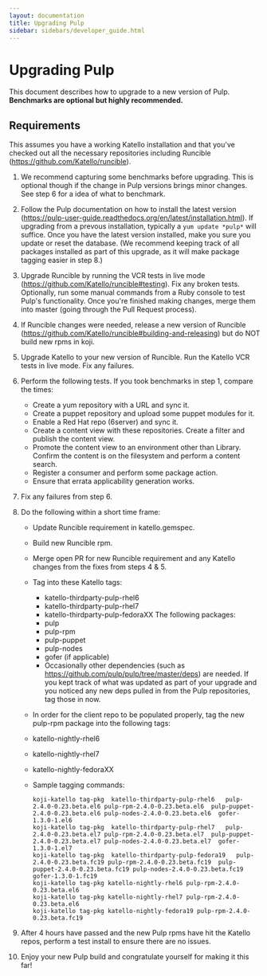 ```yaml
---
layout: documentation
title: Upgrading Pulp
sidebar: sidebars/developer_guide.html
---
```


# Upgrading Pulp

This document describes how to upgrade to a new version of Pulp. **Benchmarks are
optional but highly recommended.**

## Requirements

This assumes you have a working Katello installation and that you've checked
out all the necessary repositories including Runcible (https://github.com/Katello/runcible).

1. We recommend capturing some benchmarks before upgrading. This is
optional though if the change in Pulp versions brings minor changes. See step 6
for a idea of what to benchmark.

2. Follow the Pulp documentation on how to install the latest version
(https://pulp-user-guide.readthedocs.org/en/latest/installation.html). If
upgrading from a prevous installation, typically a `yum update *pulp*` will
suffice.  Once you have the latest version installed, make you sure you update
or reset the database. (We recommend keeping track of all packages
installed as part of this upgrade, as it will make package tagging easier in
step 8.)

3. Upgrade Runcible by running the VCR tests in live mode
(https://github.com/Katello/runcible#testing). Fix any broken tests.
Optionally, run some manual commands from a Ruby console to test Pulp's
functionality. Once you're finished making changes, merge them into master
(going through the Pull Request process).

4. If Runcible changes were needed, release a new version of Runcible
(https://github.com/Katello/runcible#building-and-releasing) but do NOT build
new rpms in koji.

5. Upgrade Katello to your new version of Runcible. Run the Katello VCR tests
in live mode. Fix any failures.

6. Perform the following tests. If you took benchmarks in step 1, compare the
times:
    * Create a yum repository with a URL and sync it.
    * Create a puppet repository and upload some puppet modules for it.
    * Enable a Red Hat repo (6server) and sync it.
    * Create a content view with these repositories. Create a filter and publish the content view.
    * Promote the content view to an environment other than Library. Confirm the content is on the filesystem and perform a content search.
    * Register a consumer and perform some package action.
    * Ensure that errata applicability generation works.

7. Fix any failures from step 6.

8. Do the following within a short time frame:
     * Update Runcible requirement in katello.gemspec.
     * Build new Runcible rpm.
     * Merge open PR for new Runcible requirement and any Katello changes from the fixes from steps 4 & 5.
     * Tag into these Katello tags:
       * katello-thirdparty-pulp-rhel6
       * katello-thirdparty-pulp-rhel7
       * katello-thirdparty-pulp-fedoraXX
      The following packages:
       * pulp
       * pulp-rpm
       * pulp-puppet
       * pulp-nodes
       * gofer (if applicable)
       * Occasionally other dependencies (such as
         https://github.com/pulp/pulp/tree/master/deps) are needed.  If you
         kept track of what was updated as part of your upgrade and you noticed
         any new deps pulled in from the Pulp repositories, tag those in now.
     * In order for the client repo to be populated properly, tag the new pulp-rpm package into the following tags:
      * katello-nightly-rhel6
      * katello-nightly-rhel7
      * katello-nightly-fedoraXX
     * Sample tagging commands:

       ```
       koji-katello tag-pkg  katello-thirdparty-pulp-rhel6   pulp-2.4.0-0.23.beta.el6 pulp-rpm-2.4.0-0.23.beta.el6  pulp-puppet-2.4.0-0.23.beta.el6 pulp-nodes-2.4.0-0.23.beta.el6  gofer-1.3.0-1.el6
       koji-katello tag-pkg  katello-thirdparty-pulp-rhel7   pulp-2.4.0-0.23.beta.el7 pulp-rpm-2.4.0-0.23.beta.el7  pulp-puppet-2.4.0-0.23.beta.el7 pulp-nodes-2.4.0-0.23.beta.el7  gofer-1.3.0-1.el7
       koji-katello tag-pkg  katello-thirdparty-pulp-fedora19   pulp-2.4.0-0.23.beta.fc19 pulp-rpm-2.4.0-0.23.beta.fc19  pulp-puppet-2.4.0-0.23.beta.fc19 pulp-nodes-2.4.0-0.23.beta.fc19  gofer-1.3.0-1.fc19
       koji-katello tag-pkg katello-nightly-rhel6 pulp-rpm-2.4.0-0.23.beta.el6
       koji-katello tag-pkg katello-nightly-rhel7 pulp-rpm-2.4.0-0.23.beta.el6
       koji-katello tag-pkg katello-nightly-fedora19 pulp-rpm-2.4.0-0.23.beta.fc19
       ```

9. After 4 hours have passed and the new Pulp rpms have hit the Katello repos,
perform a test install to ensure there are no issues.

10. Enjoy your new Pulp build and congratulate yourself for making it this far!
